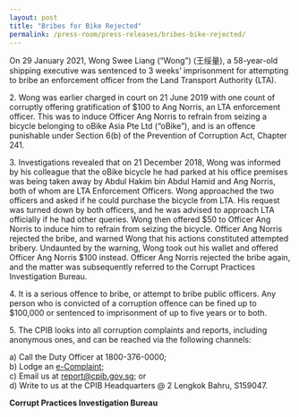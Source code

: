 ```yaml
---
layout: post
title: "Bribes for Bike Rejected"
permalink: /press-room/press-releases/bribes-bike-rejected/
---
```

On 29 January 2021, Wong Swee Liang (“Wong”) (王绥量), a 58-year-old shipping executive was sentenced to 3 weeks’ imprisonment for attempting to bribe an enforcement officer from the Land Transport Authority (LTA).

2\.        Wong was earlier charged in court on 21 June 2019 with one count of corruptly offering gratification of $100 to Ang Norris, an LTA enforcement officer. This was to induce Officer Ang Norris to refrain from seizing a bicycle belonging to oBike Asia Pte Ltd (“oBike”), and is an offence punishable under Section 6(b) of the Prevention of Corruption Act, Chapter 241.

3\.        Investigations revealed that on 21 December 2018, Wong was informed by his colleague that the oBike bicycle he had parked at his office premises was being taken away by Abdul Hakim bin Abdul Hamid and Ang Norris, both of whom are LTA Enforcement Officers. Wong approached the two officers and asked if he could purchase the bicycle from LTA. His request was turned down by both officers, and he was advised to approach LTA officially if he had other queries. Wong then offered $50 to Officer Ang Norris to induce him to refrain from seizing the bicycle. Officer Ang Norris rejected the bribe, and warned Wong that his actions constituted attempted bribery. Undaunted by the warning, Wong took out his wallet and offered Officer Ang Norris $100 instead. Officer Ang Norris rejected the bribe again, and the matter was subsequently referred to the Corrupt Practices Investigation Bureau.

4\.        It is a serious offence to bribe, or attempt to bribe public officers. Any person who is convicted of a corruption offence can be fined up to $100,000 or sentenced to imprisonment of up to five years or to both. 

5\.        The CPIB looks into all corruption complaints and reports, including anonymous ones, and can be reached via the following channels:

a) Call the Duty Officer at 1800-376-0000;<br />
b) Lodge an [e-Complaint](/e-services/e-complaint-for-corrupt-conduct);<br>
c) Email us at <a class="spamspan" href="mailto:report@cpib.gov.sg">report@cpib.gov.sg</a>; or<br />
d) Write to us at the CPIB Headquarters @ 2 Lengkok Bahru, S159047.

**Corrupt Practices Investigation Bureau**

